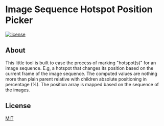# Image Sequence Hotspot Position Picker

[![license](https://img.shields.io/github/license/junwen-k/image-sequence-hotspot-position-picker?style=plastic)](https://raw.githubusercontent.com/junwen-k/image-sequence-hotspot-position-picker/main/LICENSE.txt)

## About

This little tool is built to ease the process of marking
"hotspot(s)" for an image sequence. E.g, a hotspot that changes
its position based on the current frame of the image sequence. The
computed values are nothing more than plain parent relative with
children absolute positioning in percentage (%). The position
array is mapped based on the sequence of the images.

## License

[MIT](./LICENSE.txt)